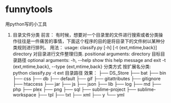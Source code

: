 # funnytools
用python写的小工具

01. 目录文件分类
    前言：
        有时候，想要对一个目录里的文件进行搜索或者分类操作往往是一件痛苦的事情，下面这个程序的目的是将目录下的文件树以某种分类规则进行排列。
    用法：
        usage: classify.py [-h] [-t {ext,mtime,back}] directory
        对目录进行文件整理归类.
        positional arguments:
          directory             目标目录路径
        optional arguments:
          -h, --help            show this help message and exit
          -t {ext,mtime,back}, --type {ext,mtime,back}
                                分类方式
       按扩展名分类:
         python classify.py -t ext 目录路径
     效果：
        ├── DS_Store
        ├── bat
        ├── bin
        ├── css
        ├── db
        ├── default
        ├── gif
        ├── gitattributes
        ├── gitignore
        ├── htaccess
        ├── jar
        ├── js
        ├── json
        ├── lib
        ├── log
        ├── md
        ├── php
        ├── plex
        ├── png
        ├── sql
        ├── sublime-project
        ├── sublime-workspace
        ├── tpl
        ├── txt
        ├── xml
        ├── y
        └── yml
